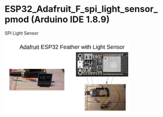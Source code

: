 # ESP32_Adafruit_F_spi_light_sensor_pmod (Arduino IDE 1.8.9)
SPI Light Sensor

<img src="esp32f_light_sensor.jpg" style="width:80%"> 
